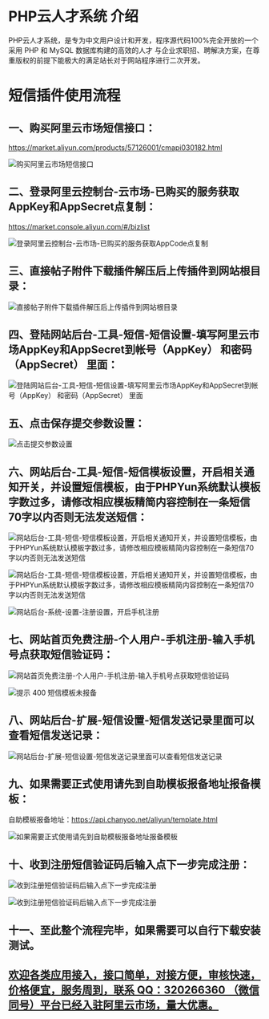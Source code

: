 # PHP云人才系统 介绍
PHP云人才系统，是专为中文用户设计和开发，程序源代码100%完全开放的一个采用 PHP 和 MySQL 数据库构建的高效的人才 与企业求职招、聘解决方案，在尊重版权的前提下能极大的满足站长对于网站程序进行二次开发。

# 短信插件使用流程
## 一、购买阿里云市场短信接口：
https://market.aliyun.com/products/57126001/cmapi030182.html

![购买阿里云市场短信接口](https://github.com/320266360/sms_plugin/blob/master/PHPYun/images/01.png "购买阿里云市场短信接口")


## 二、登录阿里云控制台-云市场-已购买的服务获取AppKey和AppSecret点复制：
https://market.console.aliyun.com/#/bizlist

![登录阿里云控制台-云市场-已购买的服务获取AppCode点复制](https://github.com/320266360/sms_plugin/blob/master/PHPYun/images/02.png "登录阿里云控制台-云市场-已购买的服务获取AppCode点复制")


## 三、直接帖子附件下载插件解压后上传插件到网站根目录：

![直接帖子附件下载插件解压后上传插件到网站根目录](https://github.com/320266360/sms_plugin/blob/master/PHPYun/images/03.png "直接帖子附件下载插件解压后上传插件到网站根目录")


## 四、登陆网站后台-工具-短信-短信设置-填写阿里云市场AppKey和AppSecret到帐号（AppKey） 和密码（AppSecret） 里面：


![登陆网站后台-工具-短信-短信设置-填写阿里云市场AppKey和AppSecret到帐号（AppKey） 和密码（AppSecret） 里面](https://github.com/320266360/sms_plugin/blob/master/PHPYun/images/04.png "登陆网站后台-工具-短信-短信设置-填写阿里云市场AppKey和AppSecret到帐号（AppKey） 和密码（AppSecret） 里面")


## 五、点击保存提交参数设置：

![点击提交参数设置](https://github.com/320266360/sms_plugin/blob/master/PHPYun/images/05.png "点击保存提交参数设置")


## 六、网站后台-工具-短信-短信模板设置，开启相关通知开关，并设置短信模板，由于PHPYun系统默认模板字数过多，请修改相应模板精简内容控制在一条短信70字以内否则无法发送短信：

![网站后台-工具-短信-短信模板设置，开启相关通知开关，并设置短信模板，由于PHPYun系统默认模板字数过多，请修改相应模板精简内容控制在一条短信70字以内否则无法发送短信](https://github.com/320266360/sms_plugin/blob/master/PHPYun/images/06.png "网站后台-工具-短信-短信模板设置，开启相关通知开关，并设置短信模板，由于PHPYun系统默认模板字数过多，请修改相应模板精简内容控制在一条短信70字以内否则无法发送短信")

![网站后台-工具-短信-短信模板设置，开启相关通知开关，并设置短信模板，由于PHPYun系统默认模板字数过多，请修改相应模板精简内容控制在一条短信70字以内否则无法发送短信](https://github.com/320266360/sms_plugin/blob/master/PHPYun/images/07.png "网站后台-工具-短信-短信模板设置，开启相关通知开关，并设置短信模板，由于PHPYun系统默认模板字数过多，请修改相应模板精简内容控制在一条短信70字以内否则无法发送短信")

![网站后台-系统-设置-注册设置，开启手机注册](https://github.com/320266360/sms_plugin/blob/master/PHPYun/images/08.png "网站后台-系统-设置-注册设置，开启手机注册")


## 七、网站首页免费注册-个人用户-手机注册-输入手机号点获取短信验证码：

![网站首页免费注册-个人用户-手机注册-输入手机号点获取短信验证码](https://github.com/320266360/sms_plugin/blob/master/PHPYun/images/09.png "网站首页免费注册-个人用户-手机注册-输入手机号点获取短信验证码")

![提示 400 短信模板未报备](https://github.com/320266360/sms_plugin/blob/master/PHPYun/images/10.png "提示400 短信模板未报备")


## 八、网站后台-扩展-短信设置-短信发送记录里面可以查看短信发送记录：

![网站后台-扩展-短信设置-短信发送记录里面可以查看短信发送记录](https://github.com/320266360/sms_plugin/blob/master/PHPYun/images/11.png "网站后台-扩展-短信设置-短信发送记录里面可以查看短信发送记录")


## 九、如果需要正式使用请先到自助模板报备地址报备模板：
自助模板报备地址：https://api.chanyoo.net/aliyun/template.html

![如果需要正式使用请先到自助模板报备地址报备模板](https://github.com/320266360/sms_plugin/blob/master/PHPYun/images/12.png "如果需要正式使用请先到自助模板报备地址报备模板")


## 十、收到注册短信验证码后输入点下一步完成注册：

![收到注册短信验证码后输入点下一步完成注册](https://github.com/320266360/sms_plugin/blob/master/PHPYun/images/13.png "收到注册短信验证码后输入点下一步完成注册")

![收到注册短信验证码后输入点下一步完成注册](https://github.com/320266360/sms_plugin/blob/master/PHPYun/images/14.png "收到注册短信验证码后输入点下一步完成注册")


## 十一、至此整个流程完毕，如果需要可以自行下载安装测试。



## [欢迎各类应用接入，接口简单，对接方便，审核快速，价格便宜，服务周到，联系 QQ：320266360 （微信同号）平台已经入驻阿里云市场，量大优惠。](https://market.aliyun.com/products/57126001/cmapi030182.html)